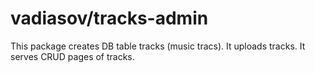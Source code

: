 # vadiasov/tracks-admin

This package creates DB table tracks (music tracs). It uploads tracks. It serves CRUD pages of tracks.